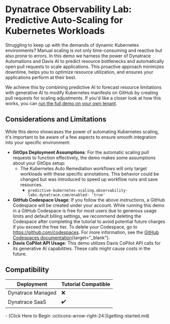 # Dynatrace Observability Lab: Predictive Auto-Scaling for Kubernetes Workloads

Struggling to keep up with the demands of dynamic Kubernetes environments? Manual scaling is not only time-consuming and
reactive but also prone to errors. In this demo we harness the power of Dynatrace Automations and Davis AI to predict
resource bottlenecks and automatically open pull requests to scale applications. This proactive approach minimizes
downtime, helps you to optimize resource utilization, and ensures your applications perform at their best.

We achieve this by combining predictive AI to forecast resource limitations with generative AI to modify Kubernetes
manifests on GitHub by creating pull requests for scaling adjustments. If you'd like a closer look at how this works,
you can [run the full demo on your own tenant](./getting-started.md).

## Considerations and Limitations

While this demo showcases the power of automating Kubernetes scaling, it's important to be aware of a few aspects to
ensure smooth integration into your specific environment:

- **GitOps Deployment Assumptions**: For the automatic scaling pull requests to function effectively, the demo makes
  some assumptions about your GitOps setup:
    - The Kubernetes Auto Remediation workflows will only target workloads with these specific annotations. This
      behavior could be changed but was introduced to speed up workflow runs and save resources.
        - `predictive-kubernetes-scaling.observability-labs.dynatrace.com/enabled: 'true'`
- **GitHub Codespace Usage**: If you follow the above instructions, a GitHub Codespace will be created under your
  account. While running this demo in a GitHub Codespace is free for most users due to generous usage limits and default
  billing settings, we recommend deleting the Codespace after completing the tutorial to avoid potential future charges
  if you exceed the free tier. To delete your Codespace, go to https://github.com/codespaces. For more information, see
  the [GitHub Codespaces documentation](https://docs.github.com/en/codespaces/overview){target="_blank"}.
- **Davis CoPilot API Usage**: This demo utilizes Davis CoPilot API calls for its generative AI capabilities. These
  calls might cause costs in the future.

## Compatibility

| Deployment         | Tutorial Compatible |
|--------------------|---------------------|
| Dynatrace Managed  | ❌                 |
| Dynatrace SaaS     | ✔️                 |

<div class="grid cards" markdown>
- [Click Here to Begin :octicons-arrow-right-24:](getting-started.md)
</div>